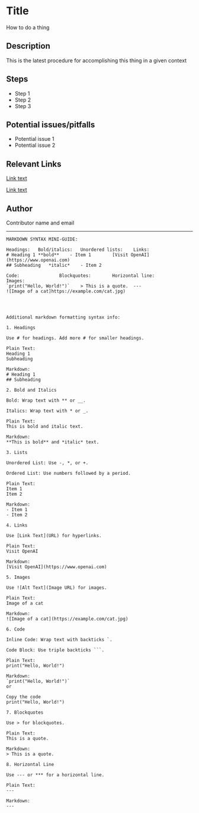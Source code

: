 # Title
How to do a thing

## Description
This is the latest procedure for accomplishing this thing in a given context

## Steps
- Step 1
- Step 2
- Step 3

## Potential issues/pitfalls
- Potential issue 1
- Potential issue 2

## Relevant Links
[Link text](https://www.website.com)

[Link text](https://www.website.com)

## Author
Contributor name and email


---





```
MARKDOWN SYNTAX MINI-GUIDE: 

Headings:	Bold/italics:	Unordered lists:	Links:				
# Heading 1	**bold**	- Item 1		[Visit OpenAI](https://www.openai.com)			
## Subheading	*italic*	- Item 2		

Code:				Blockquotes:		Horizontal line:            Images:
`print("Hello, World!")`	> This is a quote.	---                           ![Image of a cat]https://example.com/cat.jpg)




Additional markdown formatting syntax info:

1. Headings
 
Use # for headings. Add more # for smaller headings.

Plain Text:
Heading 1
Subheading

Markdown:
# Heading 1
## Subheading

2. Bold and Italics

Bold: Wrap text with ** or __.

Italics: Wrap text with * or _.

Plain Text:
This is bold and italic text.

Markdown:
**This is bold** and *italic* text.

3. Lists

Unordered List: Use -, *, or +.

Ordered List: Use numbers followed by a period.

Plain Text:
Item 1
Item 2

Markdown:
- Item 1
- Item 2

4. Links

Use [Link Text](URL) for hyperlinks.

Plain Text:
Visit OpenAI

Markdown:
[Visit OpenAI](https://www.openai.com)

5. Images

Use ![Alt Text](Image URL) for images.

Plain Text:
Image of a cat

Markdown:
![Image of a cat](https://example.com/cat.jpg)

6. Code

Inline Code: Wrap text with backticks `.

Code Block: Use triple backticks ```.

Plain Text:
print("Hello, World!")

Markdown:
`print("Hello, World!")`
or

Copy the code
print("Hello, World!")  

7. Blockquotes

Use > for blockquotes.

Plain Text:
This is a quote.

Markdown:
> This is a quote.

8. Horizontal Line

Use --- or *** for a horizontal line.

Plain Text:
---

Markdown:
---


```





